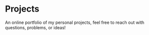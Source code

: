 # Projects
An online portfolio of my personal projects, feel free to reach out with questions, problems, or ideas!
